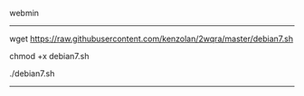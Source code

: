 

webmin
_______________________________________________________________
wget https://raw.githubusercontent.com/kenzolan/2wqra/master/debian7.sh

chmod +x debian7.sh 

./debian7.sh
_______________________________________________________________
